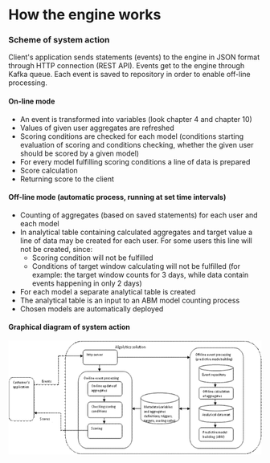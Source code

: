 # How the engine works #
### Scheme of system action ###
Client's application sends statements (events) to the engine in JSON format through HTTP connection (REST API). Events get to the engine through Kafka queue. Each event is saved to repository in order to enable off-line processing.
#### On-line mode ####

- An event is transformed into variables (look chapter 4 and chapter 10)
- Values of given user aggregates are refreshed
- Scoring conditions are checked for each model (conditions starting evaluation of scoring and conditions checking, whether the given user should be scored by a given model)
- For every model fulfilling scoring conditions a line of data is prepared
- Score calculation
- Returning score to the client

#### Off-line mode (automatic process, running at set time intervals) ####

- Counting of aggregates (based on saved statements) for each user and each model
- In analytical table containing calculated aggregates and target value a line of data may be created for each user. For some users this line will not be created, since:
	-  Scoring condition will not be fulfilled
	-  Conditions of target window calculating will not be fulfilled (for example: the target window counts for 3 days, while data contain events happening in only 2 days)
- For each model a separate analytical table is created
- The analytical table is an input to an ABM model counting process
- Chosen models are automatically deployed

#### Graphical diagram of system action ####
![Engine scheme](images/Engine_scheme.gif "Engine scheme")
